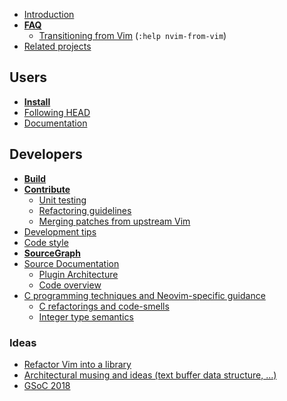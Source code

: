 - [Introduction](Introduction)
- **[FAQ](FAQ)**
    - [Transitioning from Vim](https://neovim.io/doc/user/nvim.html#nvim-from-vim) (`:help nvim-from-vim`)
- [Related projects](Related-projects)

## Users

- **[Install](Installing-Neovim)**
- [Following HEAD](Following-HEAD)
- [Documentation](http://neovim.io/doc/)

## Developers

- **[Build](Building-Neovim)**
- **[Contribute](https://github.com/neovim/neovim/blob/master/CONTRIBUTING.md)**
    - [Unit testing](Unit-tests)
    - [Refactoring guidelines](https://github.com/neovim/neovim/wiki/Refactoring)
    - [Merging patches from upstream Vim](Merging-patches-from-upstream-Vim)
- [Development tips](Development-tips)
- [Code style](http://neovim.io/develop/style-guide.xml)
- **[SourceGraph](https://sourcegraph.com/github.com/neovim/neovim)**
- [Source Documentation](https://neovim.io/doc/dev/globals_func.html)
    - [Plugin Architecture](Plugin-UI-architecture)
    - [Code overview](Code-overview)
- [C programming techniques and Neovim-specific guidance](C-programming)
    - [C refactorings and code-smells](C-refactorings-and-code-smells-catalog)
    - [Integer type semantics](Integer-types-refactoring-guidelines)

### Ideas

- [Refactor Vim into a library](Refactor-vim-into-a-library)
- [Architectural musing and ideas (text buffer data structure, ...)](Architectural-musing-and-ideas)
- [GSoC 2018](GSoC-2018-Ideas)